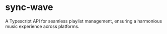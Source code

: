 # sync-wave
A Typescript API for seamless playlist management, ensuring a harmonious music experience across platforms.
